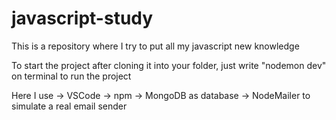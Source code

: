 # javascript-study
This is a repository where I try to put all my javascript new knowledge 

To start the project after cloning it into your folder, just
write "nodemon dev" on terminal to run the project



Here I use 
    -> VSCode 
    -> npm
    -> MongoDB as database
    -> NodeMailer to simulate a real email sender
    